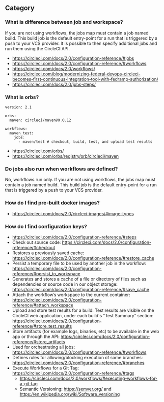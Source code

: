 ## Category

### What is difference between job and workspace?
If you are not using workflows, the jobs map must contain a job named build.
This build job is the default entry-point for a run that is triggered by a push to your VCS provider.
It is possible to then specify additional jobs and run them using the CircleCI API.
- https://circleci.com/docs/2.0/configuration-reference/#jobs
- https://circleci.com/docs/2.0/configuration-reference/#workflows
- https://circleci.com/docs/2.0/workflows/
- https://circleci.com/blog/modernizing-federal-devops-circleci-becomes-first-continuous-integration-tool-with-fedramp-authorization/
- https://circleci.com/docs/2.0/jobs-steps/

### What is orbs?
```
version: 2.1

orbs:
  maven: circleci/maven@0.0.12

workflows:
  maven_test:
    jobs:
      - maven/test # checkout, build, test, and upload test results
```
- https://circleci.com/orbs/
- https://circleci.com/orbs/registry/orb/circleci/maven

### Do jobs also run when workflows are defined?
No, workflows run only. If you are not using workflows, the jobs map must contain a job named build. This build job is the default entry-point for a run that is triggered by a push to your VCS provider.

### How do I find pre-built docker images?
- https://circleci.com/docs/2.0/circleci-images/#image-types

### How do I find configuration keys?
- https://circleci.com/docs/2.0/configuration-reference/#steps
- Check out source code: https://circleci.com/docs/2.0/configuration-reference/#checkout
- Restores a previously saved cache: https://circleci.com/docs/2.0/configuration-reference/#restore_cache
- Persist a temporary file to be used by another job in the workflow: https://circleci.com/docs/2.0/configuration-reference/#persist_to_workspace
- Generates and stores a cache of a file or directory of files such as dependencies or source code in our object storage: https://circleci.com/docs/2.0/configuration-reference/#save_cache
- Attach the workflow’s workspace to the current container: https://circleci.com/docs/2.0/configuration-reference/#attach_workspace
- Upload and store test results for a build. Test results are visible on the CircleCI web application, under each build's "Test Summary" section: https://circleci.com/docs/2.0/configuration-reference/#store_test_results
- Store artifacts (for example logs, binaries, etc) to be available in the web app or through the API: https://circleci.com/docs/2.0/configuration-reference/#store_artifacts
- Used for orchestrating all jobs: https://circleci.com/docs/2.0/configuration-reference/#workflows
- Defines rules for allowing/blocking execution of some branches: https://circleci.com/docs/2.0/configuration-reference/#branches
- Execute Workflows for a Git Tag: https://circleci.com/docs/2.0/configuration-reference/#tags
  - https://circleci.com/docs/2.0/workflows/#executing-workflows-for-a-git-tag
  - Semantic Versioning: https://semver.org/ and https://en.wikipedia.org/wiki/Software_versioning
